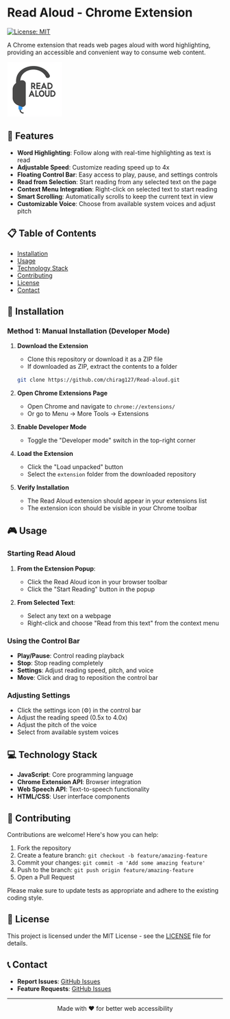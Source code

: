 # Read Aloud - Chrome Extension

[![License: MIT](https://img.shields.io/badge/License-MIT-blue.svg)](https://opensource.org/licenses/MIT)

A Chrome extension that reads web pages aloud with word highlighting, providing an accessible and convenient way to consume web content.

![Read Aloud Screenshot](extension/icons/icon128.png)

## 🌟 Features

-   **Word Highlighting**: Follow along with real-time highlighting as text is read
-   **Adjustable Speed**: Customize reading speed up to 4x
-   **Floating Control Bar**: Easy access to play, pause, and settings controls
-   **Read from Selection**: Start reading from any selected text on the page
-   **Context Menu Integration**: Right-click on selected text to start reading
-   **Smart Scrolling**: Automatically scrolls to keep the current text in view
-   **Customizable Voice**: Choose from available system voices and adjust pitch

## 📋 Table of Contents

-   [Installation](#installation)
-   [Usage](#usage)
-   [Technology Stack](#technology-stack)
-   [Contributing](#contributing)
-   [License](#license)
-   [Contact](#contact)

## 🔧 Installation

### Method 1: Manual Installation (Developer Mode)

1. **Download the Extension**

    - Clone this repository or download it as a ZIP file
    - If downloaded as ZIP, extract the contents to a folder

    ```bash
    git clone https://github.com/chirag127/Read-aloud.git
    ```

2. **Open Chrome Extensions Page**

    - Open Chrome and navigate to `chrome://extensions/`
    - Or go to Menu → More Tools → Extensions

3. **Enable Developer Mode**

    - Toggle the "Developer mode" switch in the top-right corner

4. **Load the Extension**

    - Click the "Load unpacked" button
    - Select the `extension` folder from the downloaded repository

5. **Verify Installation**
    - The Read Aloud extension should appear in your extensions list
    - The extension icon should be visible in your Chrome toolbar

## 🎮 Usage

### Starting Read Aloud

1. **From the Extension Popup**:

    - Click the Read Aloud icon in your browser toolbar
    - Click the "Start Reading" button in the popup

2. **From Selected Text**:
    - Select any text on a webpage
    - Right-click and choose "Read from this text" from the context menu

### Using the Control Bar

-   **Play/Pause**: Control reading playback
-   **Stop**: Stop reading completely
-   **Settings**: Adjust reading speed, pitch, and voice
-   **Move**: Click and drag to reposition the control bar

### Adjusting Settings

-   Click the settings icon (⚙️) in the control bar
-   Adjust the reading speed (0.5x to 4.0x)
-   Adjust the pitch of the voice
-   Select from available system voices

## 💻 Technology Stack

-   **JavaScript**: Core programming language
-   **Chrome Extension API**: Browser integration
-   **Web Speech API**: Text-to-speech functionality
-   **HTML/CSS**: User interface components

## 🤝 Contributing

Contributions are welcome! Here's how you can help:

1. Fork the repository
2. Create a feature branch: `git checkout -b feature/amazing-feature`
3. Commit your changes: `git commit -m 'Add some amazing feature'`
4. Push to the branch: `git push origin feature/amazing-feature`
5. Open a Pull Request

Please make sure to update tests as appropriate and adhere to the existing coding style.

## 📄 License

This project is licensed under the MIT License - see the [LICENSE](LICENSE) file for details.

## 📞 Contact

-   **Report Issues**: [GitHub Issues](https://github.com/chirag127/Read-aloud/issues)
-   **Feature Requests**: [GitHub Issues](https://github.com/chirag127/Read-aloud/issues)

---

<p align="center">Made with ❤️ for better web accessibility</p>
